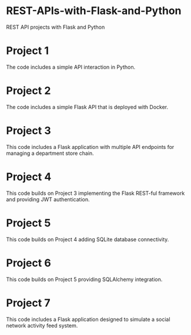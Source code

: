 # REST-APIs-with-Flask-and-Python
REST API projects with Flask and Python

# Project 1
The code includes a simple API interaction in Python.

# Project 2
The code includes a simple Flask API that is deployed with Docker.

# Project 3
This code includes a Flask application with multiple API endpoints for managing a department store chain.

# Project 4
This code builds on Project 3 implementing the Flask REST-ful framework and providing JWT authentication.

# Project 5
This code builds on Project 4 adding SQLite database connectivity.

# Project 6
This code builds on Project 5 providing SQLAlchemy integration.

# Project 7
This code includes a Flask application designed to simulate a social network activity feed system.
